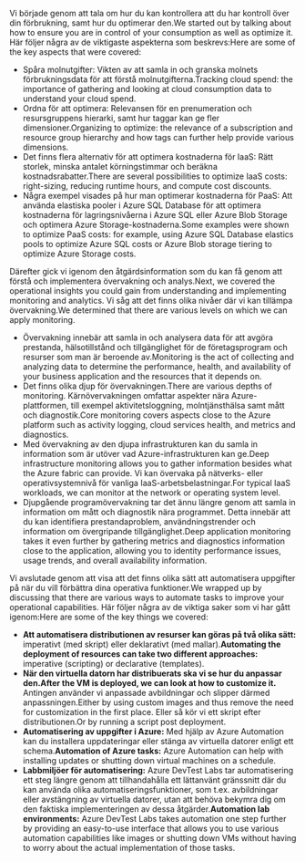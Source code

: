 <span data-ttu-id="2e57b-101">Vi började genom att tala om hur du kan kontrollera att du har kontroll över din förbrukning, samt hur du optimerar den.</span><span class="sxs-lookup"><span data-stu-id="2e57b-101">We started out by talking about how to ensure you are in control of your consumption as well as optimize it.</span></span> <span data-ttu-id="2e57b-102">Här följer några av de viktigaste aspekterna som beskrevs:</span><span class="sxs-lookup"><span data-stu-id="2e57b-102">Here are some of the key aspects that were covered:</span></span>

- <span data-ttu-id="2e57b-103">Spåra molnutgifter: Vikten av att samla in och granska molnets förbrukningsdata för att förstå molnutgifterna.</span><span class="sxs-lookup"><span data-stu-id="2e57b-103">Tracking cloud spend: the importance of gathering and looking at cloud consumption data to understand your cloud spend.</span></span>
- <span data-ttu-id="2e57b-104">Ordna för att optimera: Relevansen för en prenumeration och resursgruppens hierarki, samt hur taggar kan ge fler dimensioner.</span><span class="sxs-lookup"><span data-stu-id="2e57b-104">Organizing to optimize: the relevance of a subscription and resource group hierarchy and how tags can further help provide various dimensions.</span></span>
- <span data-ttu-id="2e57b-105">Det finns flera alternativ för att optimera kostnaderna för IaaS: Rätt storlek, minska antalet körningstimmar och beräkna kostnadsrabatter.</span><span class="sxs-lookup"><span data-stu-id="2e57b-105">There are several possibilities to optimize IaaS costs: right-sizing, reducing runtime hours, and compute cost discounts.</span></span>
- <span data-ttu-id="2e57b-106">Några exempel visades på hur man optimerar kostnaderna för PaaS: Att använda elastiska pooler i Azure SQL Database för att optimera kostnaderna för lagringsnivåerna i Azure SQL eller Azure Blob Storage och optimera Azure Storage-kostnaderna.</span><span class="sxs-lookup"><span data-stu-id="2e57b-106">Some examples were shown to optimize PaaS costs: for example, using Azure SQL Database elastics pools to optimize Azure SQL costs or Azure Blob storage tiering to optimize Azure Storage costs.</span></span>

<span data-ttu-id="2e57b-107">Därefter gick vi igenom den åtgärdsinformation som du kan få genom att förstå och implementera övervakning och analys.</span><span class="sxs-lookup"><span data-stu-id="2e57b-107">Next, we covered the operational insights you could gain from understanding and implementing monitoring and analytics.</span></span> <span data-ttu-id="2e57b-108">Vi såg att det finns olika nivåer där vi kan tillämpa övervakning.</span><span class="sxs-lookup"><span data-stu-id="2e57b-108">We determined that there are various levels on which we can apply monitoring.</span></span>

- <span data-ttu-id="2e57b-109">Övervakning innebär att samla in och analysera data för att avgöra prestanda, hälsotillstånd och tillgänglighet för de företagsprogram och resurser som man är beroende av.</span><span class="sxs-lookup"><span data-stu-id="2e57b-109">Monitoring is the act of collecting and analyzing data to determine the performance, health, and availability of your business application and the resources that it depends on.</span></span>
- <span data-ttu-id="2e57b-110">Det finns olika djup för övervakningen.</span><span class="sxs-lookup"><span data-stu-id="2e57b-110">There are various depths of monitoring.</span></span> <span data-ttu-id="2e57b-111">Kärnövervakningen omfattar aspekter nära Azure-plattformen, till exempel aktivitetsloggning, molntjänsthälsa samt mått och diagnostik.</span><span class="sxs-lookup"><span data-stu-id="2e57b-111">Core monitoring covers aspects close to the Azure platform such as activity logging, cloud services health, and metrics and diagnostics.</span></span>
- <span data-ttu-id="2e57b-112">Med övervakning av den djupa infrastrukturen kan du samla in information som är utöver vad Azure-infrastrukturen kan ge.</span><span class="sxs-lookup"><span data-stu-id="2e57b-112">Deep infrastructure monitoring allows you to gather information besides what the Azure fabric can provide.</span></span> <span data-ttu-id="2e57b-113">Vi kan övervaka på nätverks- eller operativsystemnivå för vanliga IaaS-arbetsbelastningar.</span><span class="sxs-lookup"><span data-stu-id="2e57b-113">For typical IaaS workloads, we can monitor at the network or operating system level.</span></span>
- <span data-ttu-id="2e57b-114">Djupgående programövervakning tar det ännu längre genom att samla in information om mått och diagnostik nära programmet. Detta innebär att du kan identifiera prestandaproblem, användningstrender och information om övergripande tillgänglighet.</span><span class="sxs-lookup"><span data-stu-id="2e57b-114">Deep application monitoring takes it even further by gathering metrics and diagnostics information close to the application, allowing you to identity performance issues, usage trends, and overall availability information.</span></span>

<span data-ttu-id="2e57b-115">Vi avslutade genom att visa att det finns olika sätt att automatisera uppgifter på när du vill förbättra dina operativa funktioner.</span><span class="sxs-lookup"><span data-stu-id="2e57b-115">We wrapped up by discussing that there are various ways to automate tasks to improve your operational capabilities.</span></span> <span data-ttu-id="2e57b-116">Här följer några av de viktiga saker som vi har gått igenom:</span><span class="sxs-lookup"><span data-stu-id="2e57b-116">Here are some of the key things we covered:</span></span>

- <span data-ttu-id="2e57b-117">**Att automatisera distributionen av resurser kan göras på två olika sätt:** imperativt (med skript) eller deklarativt (med mallar).</span><span class="sxs-lookup"><span data-stu-id="2e57b-117">**Automating the deployment of resources can take two different approaches:** imperative (scripting) or declarative (templates).</span></span>
- <span data-ttu-id="2e57b-118">**När den virtuella datorn har distribuerats ska vi se hur du anpassar den.**</span><span class="sxs-lookup"><span data-stu-id="2e57b-118">**After the VM is deployed, we can look at how to customize it.**</span></span> <span data-ttu-id="2e57b-119">Antingen använder vi anpassade avbildningar och slipper därmed anpassningen.</span><span class="sxs-lookup"><span data-stu-id="2e57b-119">Either by using custom images and thus remove the need for customization in the first place.</span></span> <span data-ttu-id="2e57b-120">Eller så kör vi ett skript efter distributionen.</span><span class="sxs-lookup"><span data-stu-id="2e57b-120">Or by running a script post deployment.</span></span>
- <span data-ttu-id="2e57b-121">**Automatisering av uppgifter i Azure:** Med hjälp av Azure Automation kan du installera uppdateringar eller stänga av virtuella datorer enligt ett schema.</span><span class="sxs-lookup"><span data-stu-id="2e57b-121">**Automation of Azure tasks:** Azure Automation can help with installing updates or shutting down virtual machines on a schedule.</span></span>
- <span data-ttu-id="2e57b-122">**Labbmiljöer för automatisering:** Azure DevTest Labs tar automatisering ett steg längre genom att tillhandahålla ett lättanvänt gränssnitt där du kan använda olika automatiseringsfunktioner, som t.ex. avbildningar eller avstängning av virtuella datorer, utan att behöva bekymra dig om den faktiska implementeringen av dessa åtgärder.</span><span class="sxs-lookup"><span data-stu-id="2e57b-122">**Automation lab environments:** Azure DevTest Labs takes automation one step further by providing an easy-to-use interface that allows you to use various automation capabilities like images or shutting down VMs without having to worry about the actual implementation of those tasks.</span></span>
